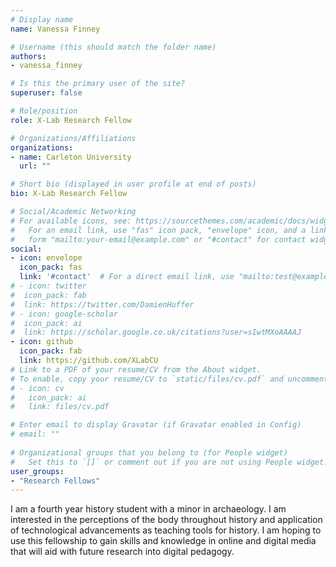 ```yaml
---
# Display name
name: Vanessa Finney

# Username (this should match the folder name)
authors:
- vanessa_finney

# Is this the primary user of the site?
superuser: false

# Role/position
role: X-Lab Research Fellow

# Organizations/Affiliations
organizations:
- name: Carleton University
  url: ""

# Short bio (displayed in user profile at end of posts)
bio: X-Lab Research Fellow

# Social/Academic Networking
# For available icons, see: https://sourcethemes.com/academic/docs/widgets/#icons
#   For an email link, use "fas" icon pack, "envelope" icon, and a link in the
#   form "mailto:your-email@example.com" or "#contact" for contact widget.
social:
- icon: envelope
  icon_pack: fas
  link: '#contact'  # For a direct email link, use "mailto:test@example.org".
# - icon: twitter
#  icon_pack: fab
#  link: https://twitter.com/DamienHuffer
# - icon: google-scholar
#  icon_pack: ai
#  link: https://scholar.google.co.uk/citations?user=sIwtMXoAAAAJ
- icon: github
  icon_pack: fab
  link: https://github.com/XLabCU
# Link to a PDF of your resume/CV from the About widget.
# To enable, copy your resume/CV to `static/files/cv.pdf` and uncomment the lines below.  
# - icon: cv
#   icon_pack: ai
#   link: files/cv.pdf

# Enter email to display Gravatar (if Gravatar enabled in Config)
# email: ""
  
# Organizational groups that you belong to (for People widget)
#   Set this to `[]` or comment out if you are not using People widget.  
user_groups:
- "Research Fellows"
---
```


I am a fourth year history student with a minor in archaeology. I am interested in the perceptions of the body throughout history and application of technological advancements as teaching tools for history. I am hoping to use this fellowship to gain skills and knowledge in online and digital media that will aid with future research into digital pedagogy.
